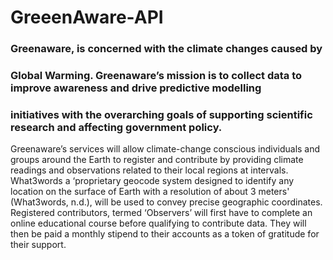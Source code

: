 # GreeenAware-API

### Greenaware, is concerned with the climate changes caused by 
### Global Warming.  Greenaware’s mission is to collect data to improve awareness and drive predictive modelling 
### initiatives with the overarching goals of supporting scientific research and affecting government policy.

Greenaware’s services will allow climate-change conscious individuals and groups around the Earth to register 
and contribute by providing climate readings and observations related to their local regions at intervals. 
What3words a ‘proprietary geocode system designed to identify any location on the surface of Earth with a 
resolution of about 3 meters' (What3words, n.d.), will be used to convey precise geographic coordinates. 
Registered contributors, termed ‘Observers’ will first have to complete an online educational course before
qualifying to contribute data. They will then be paid a monthly stipend to their accounts as a token of gratitude 
for their support.  
